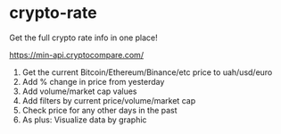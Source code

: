 # crypto-rate

Get the full crypto rate info in one place!

https://min-api.cryptocompare.com/

1. Get the current Bitcoin/Ethereum/Binance/etc price to uah/usd/euro
2. Add % change in price from yesterday
3. Add volume/market cap values
4. Add filters by current price/volume/market cap
5. Check price for any other days in the past
6. As plus: Visualize data by graphic

